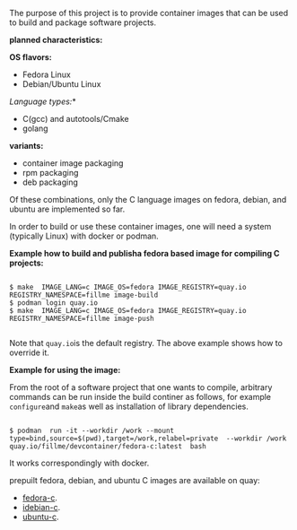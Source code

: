 
The purpose of this project is to provide container images that can be used to build and package software projects.


**planned characteristics:**

**OS flavors:**
* Fedora Linux
* Debian/Ubuntu Linux

*Language types:**

* C(gcc) and autotools/Cmake
* golang

**variants:**

* container image packaging
* rpm packaging
* deb packaging


Of these combinations, only the C language images on fedora, debian, and ubuntu are   implemented so far.


In order to build or use these container images,  one will need a system (typically Linux) with docker or podman.






**Example how to build and publisha fedora based image for compiling C projects:**

```console

$ make  IMAGE_LANG=c IMAGE_OS=fedora IMAGE_REGISTRY=quay.io REGISTRY_NAMESPACE=fillme image-build
$ podman login quay.io
$ make  IMAGE_LANG=c IMAGE_OS=fedora IMAGE_REGISTRY=quay.io REGISTRY_NAMESPACE=fillme image-push


```

Note that `quay.io`is the default registry. The above example shows how to override it.

**Example for using the image:**

From the root of a software project that one wants to compile, arbitrary commands  can be run inside the build continer
as follows, for example `configure`and `make`as well as installation of library dependencies.

```console

$ podman  run -it --workdir /work --mount type=bind,source=$(pwd),target=/work,relabel=private  --workdir /work quay.io/fillme/devcontainer/fedora-c:latest  bash  

```

It works correspondingly with docker.

prepuilt fedora, debian, and ubuntu C  images are available on quay:

* [fedora-c](https://quay.io/repository/madam/devcontainer/fedora-c).
* [idebian-c](https://quay.io/repository/madam/devcontainer/debian-c).
* [ubuntu-c](https://quay.io/repository/madam/devcontainer/ubuntu-c).


